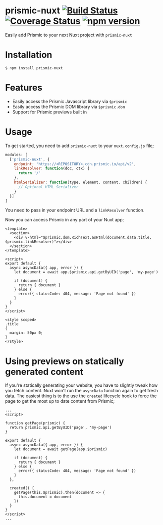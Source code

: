 # prismic-nuxt [![Build Status](https://travis-ci.com/jamespegg/prismic-nuxt.svg?branch=master)](https://travis-ci.com/jamespegg/prismic-nuxt) [![Coverage Status](https://coveralls.io/repos/github/jamespegg/prismic-nuxt/badge.svg?branch=master)](https://coveralls.io/github/jamespegg/prismic-nuxt?branch=master) [![npm version](https://badge.fury.io/js/prismic-nuxt.svg)](https://badge.fury.io/js/prismic-nuxt)
Easily add Prismic to your next Nuxt project with `prismic-nuxt`

# Installation
`$ npm install prismic-nuxt`

# Features
* Easily access the Prismic Javascript library via `$prismic`
* Easily access the Prismic DOM library via `$prismic.dom`
* Support for Prismic previews built in

# Usage
To get started, you need to add `prismic-nuxt` to your `nuxt.config.js` file;

```javascript
modules: [
  ['prismic-nuxt', {
    endpoint: 'https://<REPOSITORY>.cdn.prismic.io/api/v2',
    linkResolver: function(doc, ctx) {
      return '/'
    },
    htmlSerializer: function(type, element, content, children) {
      // Optional HTML Serializer
    }
  }]
]
```

You need to pass in your endpoint URL and a `linkResolver` function.

Now you can access Prismic in any part of your Nuxt app;

```vue
<template>
  <section>
    <div v-html="$prismic.dom.RichText.asHtml(document.data.title, $prismic.linkResolver)"></div>
  </section>
</template>

<script>
export default {
  async asyncData({ app, error }) {
    let document = await app.$prismic.api.getByUID('page', 'my-page')

    if (document) {
      return { document }
    } else {
      error({ statusCode: 404, message: 'Page not found' })
    }
  }
}
</script>

<style scoped>
.title
{
  margin: 50px 0;
}
</style>

```

# Using previews on statically generated content
If you're statically generating your website, you have to slightly tweak how you fetch content. Nuxt won't run the `asyncData` function again to get fresh data. The easiest thing is to the use the `created` lifecycle hook to force the page to get the most up to date content from Prismic;

```vue
...
<script>

function getPage(prismic) {
  return prismic.api.getByUID('page', 'my-page')
}

export default {
  async asyncData({ app, error }) {
    let document = await getPage(app.$prismic)

    if (document) {
      return { document }
    } else {
      error({ statusCode: 404, message: 'Page not found' })
    }
  },
  
  created() {
    getPage(this.$prismic).then(document => {
      this.document = document
    })
  }
}
</script>
...
```
